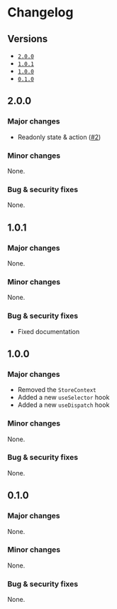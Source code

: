 # Changelog

## Versions

- [`2.0.0`](#200)
- [`1.0.1`](#101)
- [`1.0.0`](#100)
- [`0.1.0`](#010)

## 2.0.0

### Major changes

- Readonly state & action ([#2](https://github.com/aminnairi/react-store/pull/2))

### Minor changes

None.

### Bug & security fixes

None.

## 1.0.1

### Major changes

None.

### Minor changes

None.

### Bug & security fixes

- Fixed documentation

## 1.0.0

### Major changes

- Removed the `StoreContext`
- Added a new `useSelector` hook
- Added a new `useDispatch` hook

### Minor changes

None.

### Bug & security fixes

None.

## 0.1.0

### Major changes

None.

### Minor changes

None.

### Bug & security fixes

None.